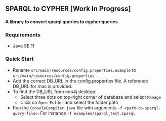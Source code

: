 ## SPARQL to CYPHER [Work In Progress]
#### A library to convert sparql queries to cypher queries

### Requirements
* Java SE 11

### Quick Start
* Rename `src/main/resources/config.properties.example` to `src/main/resources/config.properties`
* Add the correct DB_URL in the config.properties file. A reference DB_URL for mac is provided. 
* To find the DB_URL from neo4j desktop:
    * Select three dots on top-right corner of database and select `Manage`
    * Click on `Open Folder` and select the folder path
* Run the `ConsoleCompiler.java` file with arguments `-f <path-to-sparql-query-file>`. For instance `-f examples/sparql_test.sparql`
  
